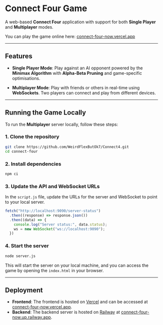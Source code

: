 
# Connect Four Game

A web-based **Connect Four** application with support for both **Single Player** and **Multiplayer** modes.

You can play the game online here: [connect-four-now.vercel.app](https://connect-four-now.vercel.app/)

---

## Features

- **Single Player Mode**: Play against an AI opponent powered by the **Minimax Algorithm** with **Alpha-Beta Pruning** and game-specific optimisations.
  
- **Multiplayer Mode**: Play with friends or others in real-time using **WebSockets**. Two players can connect and play from different devices.

---

## Running the Game Locally

To run the **Multiplayer** server locally, follow these steps:

### 1. Clone the repository

```bash
git clone https://github.com/WeirdFlexButOk7/Connect4.git
cd connect-four
```

### 2. Install dependencies

```bash
npm ci
```

### 3. Update the API and WebSocket URLs

In the `script.js` file, update the URLs for the server and WebSocket to point to your local server.

```javascript
fetch("http://localhost:9090/server-status")
  .then((response) => response.json())
  .then((data) => {
    console.log("Server status:", data.status);
    ws = new WebSocket("ws://localhost:9090");
  })
```

### 4. Start the server

```bash
node server.js
```

This will start the server on your local machine, and you can access the game by opening the `index.html` in your browser.

---

## Deployment

- **Frontend**: The frontend is hosted on [Vercel](https://vercel.com/) and can be accessed at [connect-four-now.vercel.app](https://connect-four-now.vercel.app/).
- **Backend**: The backend server is hosted on [Railway](https://railway.app/) at [connect-four-now.up.railway.app](https://connect-four-now.up.railway.app/).
